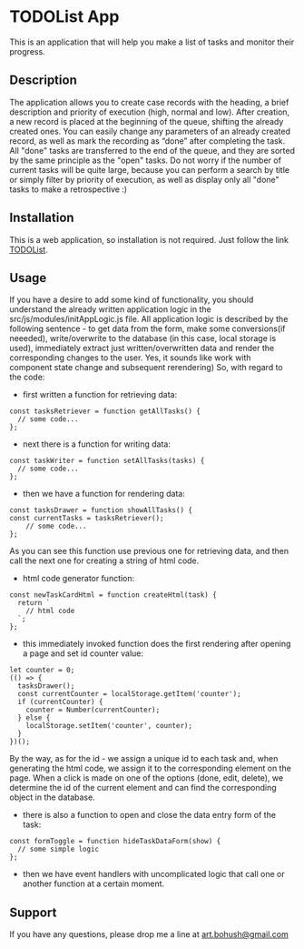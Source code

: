 # TODOList App

  This is an application that will help you make a list of tasks and monitor their progress.

## Description
  The application allows you to create case records with the heading, a brief description and priority of 
execution (high, normal and low). After creation, a new record is placed at the beginning of the queue, 
shifting the already created ones. You can easily change any parameters of an already created record, as
well as mark the recording as “done” after completing the task. All "done" tasks are transferred to the 
end of the queue, and they are sorted by the same principle as the "open" tasks. 
Do not worry if the number of current tasks will be quite large, because you can perform a search by 
title or simply filter by priority of execution, as well as display only all "done" tasks to make a 
retrospective :)

## Installation

  This is a web application, so installation is not required. Just follow the link [TODOList](https://artem-bohush.github.io/toDoList/).

## Usage
  If you have a desire to add some kind of functionality, you should understand the already written 
application logic in the src/js/modules/initAppLogic.js file. All application logic is described by the 
following sentence - to get data from the form, make some conversions(if neeeded), write/overwrite to 
the database (in this case, local storage is used), immediately extract just written/overwritten data 
and render the corresponding changes to the user. Yes, it sounds like work with component state change 
and subsequent rerendering)
  So, with regard to the code: 
  - first written a function for retrieving data:
```
const tasksRetriever = function getAllTasks() {
  // some code...
};
```
- next there is a function for writing data:
```
const taskWriter = function setAllTasks(tasks) {
  // some code...
};
```
- then we have a function for rendering data:
```
const tasksDrawer = function showAllTasks() {
const currentTasks = tasksRetriever();
    // some code...
};
```
As you can see this function use previous one for retrieving data, and then call the next one for creating a string of html code.
- html code generator function:
```
const newTaskCardHtml = function createHtml(task) {
  return `
    // html code
  `;
};
```
- this immediately invoked function does the first rendering after opening a page and set id counter value:
```
let counter = 0;
(() => {
  tasksDrawer();
  const currentCounter = localStorage.getItem('counter');
  if (currentCounter) {
    counter = Number(currentCounter);
  } else {
    localStorage.setItem('counter', counter);
  }
})();
```
By the way, as for the id - we assign a unique id to each task and, when generating the html code, we assign it to the corresponding element on the page. When a click is made on one of the options (done, edit, delete), we determine the id of the current element and can find the corresponding object in the database.
- there is also a function to open and close the data entry form of the task:
```
const formToggle = function hideTaskDataForm(show) {
  // some simple logic
};
```
- then we have event handlers with uncomplicated logic that call one or another function at a certain moment.

## Support
  If you have any questions, please drop me a line at art.bohush@gmail.com
